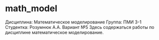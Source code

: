 # math_model

Дисциплина: Математическое моделирование
Группа: ПМИ 3-1
Студентка: Розумнюк А.А.
Вариант №5
Здесь содержаться работы по дисциплине математическое моделирование.

